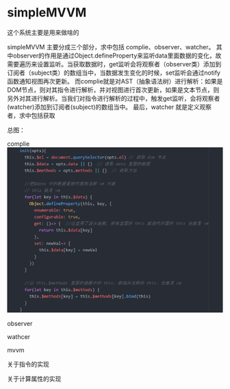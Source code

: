 # simpleMVVM


这个系统主要是用来做啥的

simpleMVVM 主要分成三个部分，求中包括 complie、observer、watcher。
其中observer的作用是通过Object.defineProperty来监听data里面数据的变化，故需要遍历来设置监听。当获取数据时，get监听会将观察者（observer类）添加到订阅者（subject类）的数组当中，当数据发生变化的时候，set监听会通过notify 函数通知视图再次更新。
而complie就是对AST（抽象语法树）进行解析：如果是DOM节点，则对其指令进行解析，并对视图进行首次更新，如果是文本节点，则另外对其进行解析。当我们对指令进行解析的过程中，触发get监听，会将观察者(watcher)添加到订阅者(subject)的数组当中。
最后，watcher 就是定义观察者，求中包括获取


总图：






complie
![image](https://github.com/fengyunlsm/simpleMVVM/blob/master/image/init.png)







observer






wathcer




mvvm


关于指令的实现



关于计算属性的实现
